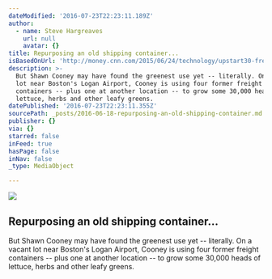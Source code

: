 ```yaml
---
dateModified: '2016-07-23T22:23:11.189Z'
author:
  - name: Steve Hargreaves
    url: null
    avatar: {}
title: Repurposing an old shipping container...
isBasedOnUrl: 'http://money.cnn.com/2015/06/24/technology/upstart30-freight-farms/index.html'
description: >-
  But Shawn Cooney may have found the greenest use yet -- literally. On a vacant
  lot near Boston's Logan Airport, Cooney is using four former freight
  containers -- plus one at another location -- to grow some 30,000 heads of
  lettuce, herbs and other leafy greens.
datePublished: '2016-07-23T22:23:11.355Z'
sourcePath: _posts/2016-06-18-repurposing-an-old-shipping-container.md
publisher: {}
via: {}
starred: false
inFeed: true
hasPage: false
inNav: false
_type: MediaObject

---
```

<article style=""><img src="https://imgflo.herokuapp.com/graph/vahj1ThiexotieMo/131cded8b1b20898b9b6fee629014fff/noop.jpg?input=http%3A%2F%2Fi2.cdn.turner.com%2Fmoney%2Fdam%2Fassets%2F150609120556-corner-stalk-780x439.jpg" /><h1>Repurposing an old shipping container...</h1><p>But Shawn Cooney may have found the greenest use yet -- literally. On a vacant lot near Boston's Logan Airport, Cooney is using four former freight containers -- plus one at another location -- to grow some 30,000 heads of lettuce, herbs and other leafy greens.</p></article>